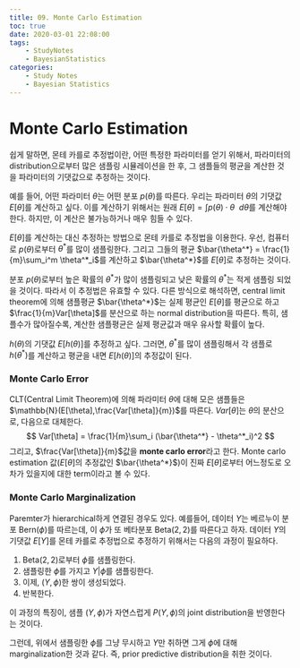 ```yaml
---
title: 09. Monte Carlo Estimation
toc: true
date: 2020-03-01 22:08:00
tags:
	- StudyNotes
	- BayesianStatistics
categories:
	- Study Notes
	- Bayesian Statistics
---
```




# Monte Carlo Estimation



쉽게 말하면, 몬테 카를로 추정법이란, 어떤 특정한 파라미터를 얻기 위해서, 파라미터의 distribution으로부터 많은 샘플링 시뮬레이션을 한 후, 그 샘플들의 평균을 계산한 것을 파라미터의 기댓값으로 추정하는 것이다.

예를 들어, 어떤 파라미터 $\theta$는 어떤 분포 $p(\theta)$를 따른다. 우리는 파라미터 $\theta$의 기댓값 $E[\theta]$를 계산하고 싶다. 이를 계산하기 위해서는 원래 $E[\theta] = \int p(\theta) \cdot \theta ~~ d\theta$를 계산해야 한다. 하지만, 이 계산은 불가능하거나 매우 힘들 수 있다.

$E[\theta]$를 계산하는 대신 추정하는 방법으로 몬테 카를로 추정법을 이용한다. 우선, 컴퓨터로 $p(\theta)$로부터 $\theta^*$를 많이 샘플링한다. 그리고 그들의 평균 $\bar{\theta^*} = \frac{1}{m}\sum_i^m \theta^*_i$를 계산하고 $\bar{\theta^*}$를 $E[\theta]$로 추정하는 것이다.

분포 $p(\theta)$로부터 높은 확률의 $\theta^*$가 많이 샘플링되고 낮은 확률의 $\theta^*$는 적게 샘플링 되었을 것이다. 따라서 이 추정법은 유효할 수 있다. 다른 방식으로 해석하면, central limit theorem에 의해 샘플평균 $\bar{\theta^*}$는 실제 평균인 $E[\theta]$를 평균으로 하고 $\frac{1}{m}Var[\theta]$를 분산으로 하는 normal distribution을 따른다. 특히, 샘플수가 많아질수록, 계산한 샘플평균은 실제 평균값과 매우 유사할 확률이 높다.



$h(\theta)$의 기댓값 $E[h(\theta)]$를 추정하고 싶다. 그러면, $\theta^*$를 많이 샘플링해서 각 샘플로 $h(\theta^*)$를 계산하고 평균을 내면 $E[h(\theta)]$의 추정값이 된다.



### Monte Carlo Error

CLT(Central Limit Theorem)에 의해 파라미터 $\theta$에 대해 모은 샘플들은 $\mathbb{N}(E[\theta],\frac{Var[\theta]}{m})$를 따른다. $Var[\theta]$는 $\theta$의 분산으로, 다음으로 대체한다.
$$
Var[\theta] = \frac{1}{m}\sum_i (\bar{\theta^*} - \theta^*_i)^2
$$
그리고, $\frac{Var[\theta]}{m}$값을 **monte carlo error**라고 한다. Monte carlo estimation 값($E[\theta]$의 추정값인 $\bar{\theta^*}$)이 진짜 $E[\theta]$로부터 어느정도로 오차가 있을지에 대한 term이라고 볼 수 있다.



### Monte Carlo Marginalization

Paremter가 hierarchical하게 연결된 경우도 있다. 예를들어, 데이터 $Y$는 베르누이 분포 $\text{Bern}(\phi)$를 따르는데, 이 $\phi$가 또 베타분포 $\text{Beta}(2, 2)$를 따른다고 하자. 데이터 $Y$의 기댓값 $E[Y]$를 몬테 카를로 추정법으로 추정하기 위해서는 다음의 과정이 필요하다.

1. $\text{Beta}(2, 2)$로부터 $\phi$를 샘플링한다.
2. 샘플링한 $\phi$를 가지고 $Y|\phi$를 샘플링한다.
3. 이제, ($Y,\phi$)한 쌍이 생성되었다.
4. 반복한다.

이 과정의 특징이, 샘플 ($Y,\phi$)가 자연스럽게 $P(Y,\phi)$의 joint distribution을 반영한다는 것이다.

그런데, 위에서 샘플링한 $\phi$를 그냥 무시하고 $Y$만 취하면 그게 $\phi$에 대해 marginalization한 것과 같다. 즉, prior predictive distribution을 취한 것이다.